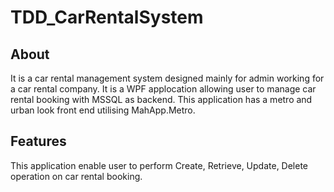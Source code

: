 # TDD_CarRentalSystem
## About
It is a car rental management system designed mainly for admin working for a car rental company. It is a WPF applocation allowing user to manage car rental booking with MSSQL as backend. This application has a metro and urban look front end utilising MahApp.Metro.
## Features
This application enable user to perform Create, Retrieve, Update, Delete operation on car rental booking. 
